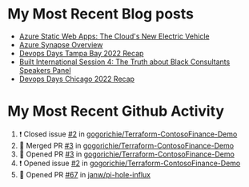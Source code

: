 # My Most Recent Blog posts
<!-- BLOG-POST-LIST:START -->
- [Azure Static Web Apps: The Cloud&#39;s New Electric Vehicle](https://www.gogorichie.com/blog/microsoft/azurespringcleaning2023/)
- [Azure Synapse Overview](https://www.gogorichie.com/blog/microsoft/azure-synapse-overview/)
- [Devops Days Tampa Bay 2022 Recap](https://www.gogorichie.com/blog/devopsdaystampabay2022recap/)
- [Built International Session 4: The Truth about Black Consultants Speakers Panel](https://www.gogorichie.com/blog/built-speakers-panel-appearance/)
- [Devops Days Chicago 2022 Recap](https://www.gogorichie.com/blog/devopsdayschicago2022recap/)
<!-- BLOG-POST-LIST:END -->


# My Most Recent Github Activity
<!--START_SECTION:activity-->
1. ❗️ Closed issue [#2](https://github.com/gogorichie/Terraform-ContosoFinance-Demo/issues/2) in [gogorichie/Terraform-ContosoFinance-Demo](https://github.com/gogorichie/Terraform-ContosoFinance-Demo)
2. 🎉 Merged PR [#3](https://github.com/gogorichie/Terraform-ContosoFinance-Demo/pull/3) in [gogorichie/Terraform-ContosoFinance-Demo](https://github.com/gogorichie/Terraform-ContosoFinance-Demo)
3. 💪 Opened PR [#3](https://github.com/gogorichie/Terraform-ContosoFinance-Demo/pull/3) in [gogorichie/Terraform-ContosoFinance-Demo](https://github.com/gogorichie/Terraform-ContosoFinance-Demo)
4. ❗️ Opened issue [#2](https://github.com/gogorichie/Terraform-ContosoFinance-Demo/issues/2) in [gogorichie/Terraform-ContosoFinance-Demo](https://github.com/gogorichie/Terraform-ContosoFinance-Demo)
5. 💪 Opened PR [#67](https://github.com/janw/pi-hole-influx/pull/67) in [janw/pi-hole-influx](https://github.com/janw/pi-hole-influx)
<!--END_SECTION:activity-->

